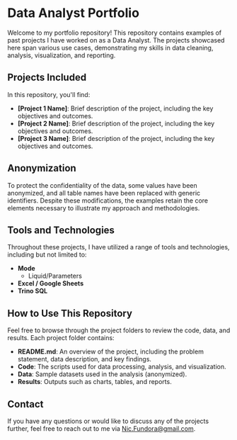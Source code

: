 # Data Analyst Portfolio

Welcome to my portfolio repository! This repository contains examples of past projects I have worked on as a Data Analyst. The projects showcased here span various use cases, demonstrating my skills in data cleaning, analysis, visualization, and reporting.

## Projects Included

In this repository, you'll find:

- **[Project 1 Name]**: Brief description of the project, including the key objectives and outcomes.
- **[Project 2 Name]**: Brief description of the project, including the key objectives and outcomes.
- **[Project 3 Name]**: Brief description of the project, including the key objectives and outcomes.

## Anonymization

To protect the confidentiality of the data, some values have been anonymized, and all table names have been replaced with generic identifiers. Despite these modifications, the examples retain the core elements necessary to illustrate my approach and methodologies.

## Tools and Technologies

Throughout these projects, I have utilized a range of tools and technologies, including but not limited to:

- **Mode**
    - Liquid/Parameters
- **Excel / Google Sheets**
- **Trino SQL**

## How to Use This Repository

Feel free to browse through the project folders to review the code, data, and results. Each project folder contains:

- **README.md**: An overview of the project, including the problem statement, data description, and key findings.
- **Code**: The scripts used for data processing, analysis, and visualization.
- **Data**: Sample datasets used in the analysis (anonymized).
- **Results**: Outputs such as charts, tables, and reports.

## Contact

If you have any questions or would like to discuss any of the projects further, feel free to reach out to me via Nic.Fundora@gmail.com.
